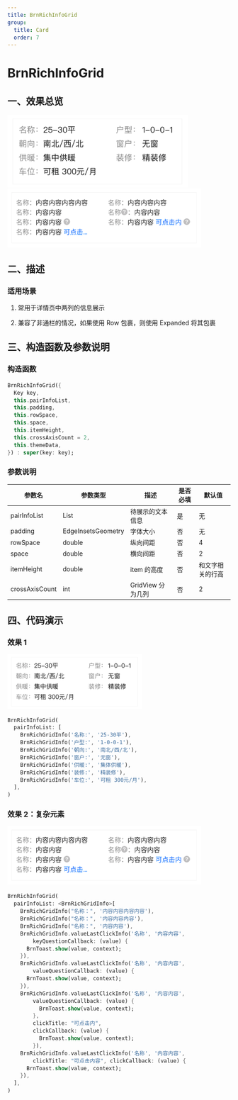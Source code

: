 ```yaml
---
title: BrnRichInfoGrid
group:
  title: Card
  order: 7
---
```


# BrnRichInfoGrid

## 一、效果总览

<img src="./img/BrnRichInfoGridDemo1.png" style="zoom:67%;" />
<br />
<img src="./img/BrnRichInfoGridDemo2.png" style="zoom:67%;" />

## 二、描述

### 适用场景

1. 常用于详情页中两列的信息展示

2. 兼容了非通栏的情况，如果使用 Row 包裹，则使用 Expanded 将其包裹

## 三、构造函数及参数说明

### 构造函数

```dart
BrnRichInfoGrid({
  Key key,
  this.pairInfoList,
  this.padding,
  this.rowSpace,
  this.space,
  this.itemHeight,
  this.crossAxisCount = 2,
  this.themeData,
}) : super(key: key);
```

### 参数说明

| **参数名**     | **参数类型**       | **描述**          | **是否必填** | **默认值**       |
| -------------- | ------------------ | ----------------- | ------------ | ---------------- |
| pairInfoList   | List               | 待展示的文本信息  | 是           | 无               |
| padding        | EdgeInsetsGeometry | 字体大小          | 否           | 无               |
| rowSpace       | double             | 纵向间距          | 否           | 4                |
| space          | double             | 横向间距          | 否           | 2                |
| itemHeight     | double             | item 的高度       | 否           | 和文字相关的行高 |
| crossAxisCount | int                | GridView 分为几列 | 否           | 2                |

## 四、代码演示

### 效果 1

<img src="./img/BrnRichInfoGridDemo1.png" style="zoom:50%;" />

```dart
BrnRichInfoGrid(
  pairInfoList: [
    BrnRichGridInfo('名称:', '25-30平'),
    BrnRichGridInfo('户型:', '1-0-0-1'),
    BrnRichGridInfo('朝向:', '南北/西/北'),
    BrnRichGridInfo('窗户:', '无窗'),
    BrnRichGridInfo('供暖:', '集体供暖'),
    BrnRichGridInfo('装修:', '精装修'),
    BrnRichGridInfo('车位:', '可租 300元/月'),
  ],
)
```

### 效果 2：复杂元素

<img src="./img/BrnRichInfoGridDemo2.png" style="zoom:67%;" />

```dart
BrnRichInfoGrid(
  pairInfoList: <BrnRichGridInfo>[
    BrnRichGridInfo("名称：", '内容内容内容内容'),
    BrnRichGridInfo("名称：", '内容内容内容'),
    BrnRichGridInfo("名称：", '内容内容'),
    BrnRichGridInfo.valueLastClickInfo('名称', '内容内容',
        keyQuestionCallback: (value) {
      BrnToast.show(value, context);
    }),
    BrnRichGridInfo.valueLastClickInfo('名称', '内容内容',
        valueQuestionCallback: (value) {
      BrnToast.show(value, context);
    }),
    BrnRichGridInfo.valueLastClickInfo('名称', '内容内容',
        valueQuestionCallback: (value) {
          BrnToast.show(value, context);
        },
        clickTitle: "可点击内",
        clickCallback: (value) {
          BrnToast.show(value, context);
        }),
    BrnRichGridInfo.valueLastClickInfo('名称', '内容内容',
        clickTitle: "可点击内容", clickCallback: (value) {
      BrnToast.show(value, context);
    }),
  ],
)
```
